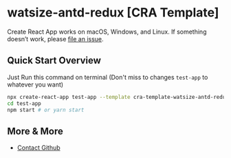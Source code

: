 # watsize-antd-redux [CRA Template]

Create React App works on macOS, Windows, and Linux.
If something doesn’t work, please [file an issue](https://github.com/buildingwatsize/create-react-app/issues/new).

## Quick Start Overview

Just Run this command on terminal (Don't miss to changes `test-app` to whatever you want)

```sh
npx create-react-app test-app --template cra-template-watsize-antd-redux --scripts-version watsize-base-react-scripts
cd test-app
npm start # or yarn start
```

## More & More

- [Contact Github](https://github.com/buildingwatsize)
